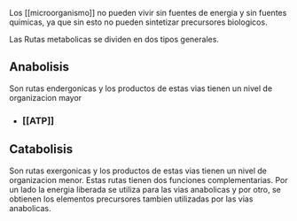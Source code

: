 Los [[microorganismo]] no pueden vivir sin fuentes de energia y sin fuentes quimicas, ya que sin esto no pueden sintetizar precursores biologicos.

Las Rutas metabolicas se dividen en dos tipos generales.


## Anabolisis
Son rutas endergonicas y los productos de estas vias tienen un nivel de organizacion mayor

- ### [[ATP]]

## Catabolisis
Son rutas exergonicas y los productos de estas vias tienen un nivel de organizacion menor.
	Estas rutas tienen dos funciones complementarias. Por un lado la energia liberada se utiliza para las vias anabolicas y por otro, se obtienen los elementos precursores tambien utilizadas por las vias anabolicas.